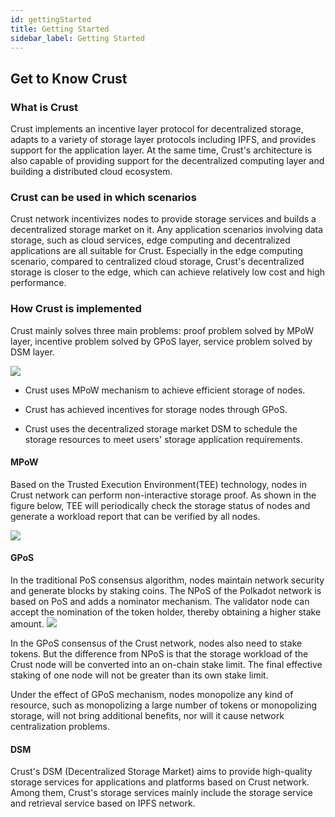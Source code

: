 ```yaml
---
id: gettingStarted
title: Getting Started
sidebar_label: Getting Started
---
```

## Get to Know Crust
### What is Crust

Crust implements an incentive layer protocol for decentralized storage, adapts to a variety of storage layer protocols including IPFS, and provides support for the application layer. At the same time, Crust's architecture is also capable of providing support for the decentralized computing layer and building a distributed cloud ecosystem.

### Crust can be used in which scenarios
Crust network incentivizes nodes to provide storage services and builds a decentralized storage market on it. Any application scenarios involving data storage, such as cloud services, edge computing and decentralized applications are all suitable for Crust. Especially in the edge computing scenario, compared to centralized cloud storage, Crust's decentralized storage is closer to the edge, which can achieve relatively low cost and high performance.

### How Crust is implemented

Crust mainly solves three main problems: proof problem solved by MPoW layer, incentive problem solved by GPoS layer, service problem solved by DSM layer.


![](https://crust-data.oss-cn-shanghai.aliyuncs.com/wiki/what_is_crust/arch.png)


* Crust uses MPoW mechanism to achieve efficient storage of nodes.

* Crust has achieved incentives for storage nodes through GPoS.

* Crust uses the decentralized storage market DSM to schedule the storage resources to meet users' storage application requirements.

#### MPoW

Based on the Trusted Execution Environment(TEE) technology, nodes in Crust network can perform non-interactive storage proof. As shown in the figure below, TEE will periodically check the storage status of nodes and generate a workload report that can be verified by all nodes.

![](https://crust-data.oss-cn-shanghai.aliyuncs.com/wiki/what_is_crust/mpow.png)

#### GPoS

In the traditional PoS consensus algorithm, nodes maintain network security and generate blocks by staking coins. The NPoS of the Polkadot network is based on PoS and adds a nominator mechanism. The validator node can accept the nomination of the token holder, thereby obtaining a higher stake amount.
![](https://crust-data.oss-cn-shanghai.aliyuncs.com/wiki/what_is_crust/gpos.png)

In the GPoS consensus of the Crust network, nodes also need to stake tokens. But the difference from NPoS is that the storage workload of the Crust node will be converted into an on-chain stake limit. The final effective staking of one node will not be greater than its own stake limit.

Under the effect of GPoS mechanism, nodes monopolize any kind of resource, such as monopolizing a large number of tokens or monopolizing storage, will not bring additional benefits, nor will it cause network centralization problems.

#### DSM
Crust's DSM (Decentralized Storage Market) aims to provide high-quality storage services for applications and platforms based on Crust network. Among them, Crust's storage services mainly include the storage service and retrieval service based on IPFS network.